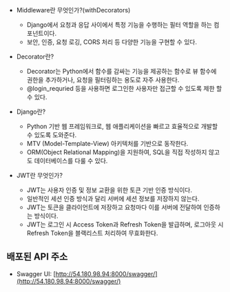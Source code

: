 
- Middleware란 무엇인가?(withDecorators)
    - Django에서 요청과 응답 사이에서 특정 기능을 수행하는 필터 역할을 하는 컴포넌트이다.
    - 보안, 인증, 요청 로깅, CORS 처리 등 다양한 기능을 구현할 수 있다.

- Decorator란?
    - Decorator는 Python에서 함수를 감싸는 기능을 제공하는 함수로 뷰 함수에 권한을 추가하거나, 요청을 필터링하는 용도로 자주 사용한다.
    - @login_requried 등을 사용하면 로그인한 사용자만 접근할 수 있도록 제한 할 수 있다.

- Django란?
    - Python 기반 웹 프레임워크로, 웹 애플리케이션을 빠르고 효율적으로 개발할 수 있도록 도와준다.
    - MTV (Model-Template-View) 아키텍처를 기반으로 동작한다.
    - ORM(Object Relational Mapping)을 지원하여, SQL을 직접 작성하지 않고도 데이터베이스를 다룰 수 있다.

- JWT란 무엇인가?
    - JWT는 사용자 인증 및 정보 교환을 위한 토큰 기반 인증 방식이다.
    - 일반적인 세션 인증 방식과 달리 서버에 세션 정보를 저장하지 않는다.
    - JWT는 토큰을 클라이언트에 저장하고 요청마다 이를 서버에 전달하여 인증하는 방식이다.
    - JWT는 로그인 시 Access Token과 Refresh Token을 발급하며, 로그아웃 시 Refresh Token을 블랙리스트 처리하여 무효화한다.

## 배포된 API 주소
- Swagger UI: [http://54.180.98.94:8000/swagger/](http://54.180.98.94:8000/swagger/)

